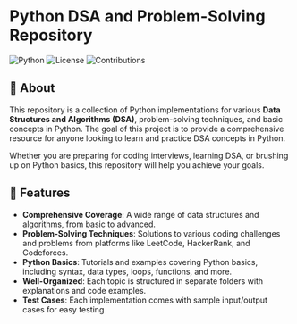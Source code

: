 # Python DSA and Problem-Solving Repository

![Python](https://img.shields.io/badge/Python-3.x-blue.svg)
![License](https://img.shields.io/badge/license-MIT-green.svg)
![Contributions](https://img.shields.io/badge/contributions-welcome-brightgreen.svg)

## 📘 About

This repository is a collection of Python implementations for various **Data Structures and Algorithms (DSA)**, problem-solving techniques, and basic concepts in Python. The goal of this project is to provide a comprehensive resource for anyone looking to learn and practice DSA concepts in Python.

Whether you are preparing for coding interviews, learning DSA, or brushing up on Python basics, this repository will help you achieve your goals.

## 🚀 Features

- **Comprehensive Coverage**: A wide range of data structures and algorithms, from basic to advanced.
- **Problem-Solving Techniques**: Solutions to various coding challenges and problems from platforms like LeetCode, HackerRank, and Codeforces.
- **Python Basics**: Tutorials and examples covering Python basics, including syntax, data types, loops, functions, and more.
- **Well-Organized**: Each topic is structured in separate folders with explanations and code examples.
- **Test Cases**: Each implementation comes with sample input/output cases for easy testing

